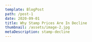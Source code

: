 ```yaml
---
template: BlogPost
path: /post-1
date: 2020-09-01
title: Why Stamp Prices Are In Decline
thumbnail: /assets/image-2.jpg
metaDescription: stamp-decline
---
```


